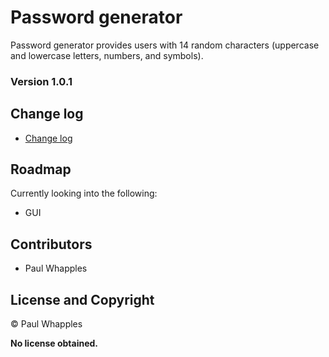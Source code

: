 # Password generator

Password generator provides users with 14 random characters (uppercase and lowercase letters, numbers, and symbols).

### **Version 1.0.1**

## Change log

 - [Change log](CHANGELOG.md)

## Roadmap

Currently looking into the following:

- GUI

## Contributors 

- Paul Whapples

## License and Copyright

© Paul Whapples

**No license obtained.**
